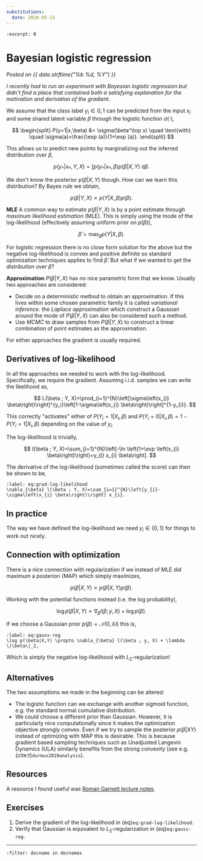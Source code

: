 ```yaml
---
substitutions:
  date: 2020-05-15
---
```

```{post} 2020-05-15
:excerpt: 0
```

# Bayesian logistic regression
_Posted on {{ date.strftime("%b %d, %Y") }}_


_I recently had to run an experiment with Bayesian logistic regression but didn't find a place that contained both a satisfying explanation for the motivation and derivation of the gradient._

We assume that the class label $y_i\in{0,1}$ can be predicted from the input $x_i$ and some shared latent variable $\beta$ through the logistic function $\sigma(\cdot)$,

$$
\begin{split}
P(y=1|x,\beta) &= \sigma(\beta^\top x) \quad \text{with} \quad \sigma(a)=\frac{\exp (a)}{1+\exp (a)}.
\end{split}
$$

This allows us to predict new points by marginalizing out the inferred distribution over $\beta$,

$$
p(y_* | x_*, Y,X) = \int p(y_* |x_*,\beta)p(\beta|X,Y)\ \mathrm{d}\beta.
$$

We don't know the posterior $p(\beta|X,Y)$ though.
How can we learn this distribution?
By Bayes rule we obtain,

$$
p(\beta|Y,X) \propto p(Y|X,\beta)p(\beta).
$$

**MLE**
A common way to estimate $p(\beta|Y,X)$ is by a point estimate through _maximum likelihood estimation_ (MLE).
This is simply using the mode of the log-likelihood (effectively assuming uniform prior on $p(\beta)$),

$$
\hat{\beta} = \max_\beta p(Y|X,\beta).
$$

For logistic regression there is no close form solution for the above but the negative log-likelihood is convex and positive definite so standard optimization techniques applies to find $\hat{\beta}$.
But what if we wanted to get the _distribution_ over $\beta$?

**Approximation**
$P(\beta|Y,X)$ has no nice parametric form that we know.
Usually two approaches are considered:

- Decide on a deterministic method to obtain an approximation. 
  If this lives within some chosen parametric family it is called _variational inference_. 
  the _Laplace approximation_ which construct a Gaussian around the mode of $P(\beta|Y,X)$ can also be considered such a method.
- Use _MCMC_ to draw samples from $P(\beta|Y,X)$ to construct a linear combination of point estimates as the approximation.

For either approaches the gradient is usually required.

## Derivatives of log-likelihood
In all the approaches we needed to work with the log-likelihood.
Specifically, we require the gradient.
Assuming i.i.d. samples we can write the likelihood as,

$$
L(\beta ; Y, X)=\prod_{i=1}^{N}\left[\sigma\left(x_{i} \beta\right)\right]^{y_i}\left[1-\sigma\left(x_{i} \beta\right)\right]^{1-y_{i}}.
$$

This correctly "activates" either of $P(Y_i=1|X_i,\beta)$ and $P(Y_i=0|X_i,\beta)=1-P(Y_i=1|X_i,\beta)$ depending on the value of $y_i$.

The log-likelihood is trivially,

$$
l(\beta ; Y, X)=\sum_{i=1}^{N}\left[-\ln \left(1+\exp \left(x_{i} \beta\right)\right)+y_{i} x_{i} \beta\right].
$$

The derivative of the log-likelihood (sometimes called the score) can then be shown to be,

```{math}
:label: eq:grad-log-likelihood
\nabla_{\beta} l(\beta ; Y, X)=\sum_{i=1}^{N}\left[y_{i}-\sigma\left(x_{i} \beta\right)\right] x_{i}.
```


## In practice

The way we have defined the log-likelihood we need $y_i\in \{0,1\}$ for things to work out nicely.

## Connection with optimization

There is a nice connection with regularization if we instead of MLE did maximum a posteriori (MAP) which simply maximizes,

$$
p(\beta|X,Y) \propto p(\beta|X,Y)p(\beta).
$$

Working with the potential functions instead (i.e. the log probability),

$$
\log p(\beta|X,Y) \propto \nabla_{\beta} l(\beta ; y, X) + \log p(\beta).
$$

If we choose a Gaussian prior $p(\beta) = \mathcal N(0, \lambda I)$ this is,

```{math}
:label: eq:gauss-reg
\log p(\beta|X,Y) \propto \nabla_{\beta} l(\beta ; y, X) + \lambda \|\beta\|_2,
```

Which is simply the negative log-likelihood with $L_2$-regularization!

## Alternatives

The two assumptions we made in the beginning can be altered:

- The logistic function can we exchange with another sigmoid function, e.g. the standard normal cumulative distribution.
- We could choose a different prior than Gaussian.
  However, it is particularly nice computationally since it makes the optimization objective strongly convex.
  Even if we try to sample the posterior $p(\beta|XY)$ instead of optimizing with MAP this is desirable.
  This is because gradient based sampling techniques such as Unadjusted Langevin Dynamics (ULA) similarly benefits from the strong convexity (see e.g. {cite:t}`durmus2019analysis`).

## Resources

A resource I found useful was [Roman Garnett lecture notes][1].


[1]: https://www.cse.wustl.edu/~garnett/cse515t/fall_2019/files/lecture_notes/8.pdf


## Exercises

1. Derive the gradient of the log-likelihood in {eq}`eq:grad-log-likelihood`.
2. Verify that Gaussian is equivalent to $L_2$-regularization in {eq}`eq:gauss-reg`.

---
```{bibliography}
:filter: docname in docnames
```
